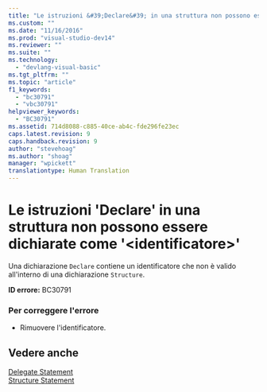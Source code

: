 ```yaml
---
title: "Le istruzioni &#39;Declare&#39; in una struttura non possono essere dichiarate come &#39;&lt;identificatore&gt;&#39; | Microsoft Docs"
ms.custom: ""
ms.date: "11/16/2016"
ms.prod: "visual-studio-dev14"
ms.reviewer: ""
ms.suite: ""
ms.technology: 
  - "devlang-visual-basic"
ms.tgt_pltfrm: ""
ms.topic: "article"
f1_keywords: 
  - "bc30791"
  - "vbc30791"
helpviewer_keywords: 
  - "BC30791"
ms.assetid: 714d8088-c885-40ce-ab4c-fde296fe23ec
caps.latest.revision: 9
caps.handback.revision: 9
author: "stevehoag"
ms.author: "shoag"
manager: "wpickett"
translationtype: Human Translation
---
```

# Le istruzioni &#39;Declare&#39; in una struttura non possono essere dichiarate come &#39;&lt;identificatore&gt;&#39;
Una dichiarazione `Declare` contiene un identificatore che non è valido all'interno di una dichiarazione `Structure`.  
  
 **ID errore:** BC30791  
  
### Per correggere l'errore  
  
-   Rimuovere l'identificatore.  
  
## Vedere anche  
 [Delegate Statement](../../visual-basic/language-reference/statements/delegate-statement.md)   
 [Structure Statement](../../visual-basic/language-reference/statements/structure-statement.md)